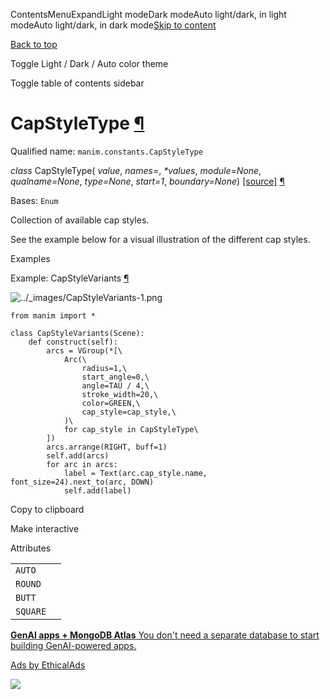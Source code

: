 ContentsMenuExpandLight modeDark modeAuto light/dark, in light modeAuto light/dark, in dark mode[Skip to content](https://docs.manim.community/en/stable/reference/manim.constants.CapStyleType.html#furo-main-content)

[Back to top](https://docs.manim.community/en/stable/reference/manim.constants.CapStyleType.html#)

Toggle Light / Dark / Auto color theme

Toggle table of contents sidebar

# CapStyleType [¶](https://docs.manim.community/en/stable/reference/manim.constants.CapStyleType.html\#capstyletype "Link to this heading")

Qualified name: `manim.constants.CapStyleType`

_class_ CapStyleType( _value_, _names=<notgiven>_, _\*values_, _module=None_, _qualname=None_, _type=None_, _start=1_, _boundary=None_) [\[source\]](https://docs.manim.community/en/stable/_modules/manim/constants.html#CapStyleType) [¶](https://docs.manim.community/en/stable/reference/manim.constants.CapStyleType.html#manim.constants.CapStyleType "Link to this definition")

Bases: `Enum`

Collection of available cap styles.

See the example below for a visual illustration of the different
cap styles.

Examples

Example: CapStyleVariants [¶](https://docs.manim.community/en/stable/reference/manim.constants.CapStyleType.html#capstylevariants)

![../_images/CapStyleVariants-1.png](https://docs.manim.community/en/stable/_images/CapStyleVariants-1.png)

```
from manim import *

class CapStyleVariants(Scene):
    def construct(self):
        arcs = VGroup(*[\
            Arc(\
                radius=1,\
                start_angle=0,\
                angle=TAU / 4,\
                stroke_width=20,\
                color=GREEN,\
                cap_style=cap_style,\
            )\
            for cap_style in CapStyleType\
        ])
        arcs.arrange(RIGHT, buff=1)
        self.add(arcs)
        for arc in arcs:
            label = Text(arc.cap_style.name, font_size=24).next_to(arc, DOWN)
            self.add(label)

```

Copy to clipboard

Make interactive

Attributes

|     |     |
| --- | --- |
| `AUTO` |  |
| `ROUND` |  |
| `BUTT` |  |
| `SQUARE` |  |

[**GenAI apps + MongoDB Atlas** You don't need a separate database to start building GenAI-powered apps.](https://server.ethicalads.io/proxy/click/8270/019600f1-b82e-7f23-a14b-6db5b9223e77/)

[Ads by EthicalAds](https://www.ethicalads.io/advertisers/?ref=ea-text)

![](https://server.ethicalads.io/proxy/view/8270/019600f1-b82e-7f23-a14b-6db5b9223e77/)